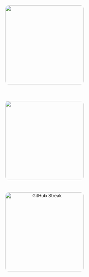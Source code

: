 <div align="center" style="display: flex; flex-direction: column; align-items: center; gap: 15px; width: 100%;">
  
  <!-- Top Languages (Excluding Specific Repositories) -->
  <img 
    src="https://github-readme-stats-git-masterrstaa-rickstaa.vercel.app/api/top-langs/?username=MaxiZm&langs_count=7&bg_color=161b22&title_color=71a7f7&text_color=b2bfd9&border_color=2d3d54&layout=compact&card_width=500&size_weight=0.9&count_weight=0.1&type=public" 
    height="250" 
    style="border-radius: 10px; margin-bottom: 10px;"
  />

  <!-- GitHub Stats (Excluding Specific Repositories) -->
  <img 
    src="https://github-readme-stats.vercel.app/api?username=MaxiZm&show_icons=true&bg_color=161b22&title_color=71a7f7&text_color=b2bfd9&border_color=2d3d54&icon_color=ffdd57&ring_color=58c2e1&hide_rank=false&line_height=30&card_width=500&type=public&exclude_repo=sample_project,temporary_env_repo" 
    height="250" 
    style="border-radius: 10px; margin-bottom: 10px;"
  />

  <!-- GitHub Streak (Excluding Specific Repositories) -->
  <a href="https://git.io/streak-stats">
    <img 
      src="https://streak-stats.demolab.com?user=MaxiZm&theme=tokyonight&border=2d3d54&background=161b22&fire=ff8c69&sideLabels=d7e0ff&dates=8c97af&currStreakNum=71a7f7&ring=58c2e1" 
      height="250" 
      style="border-radius: 10px;"
      alt="GitHub Streak"
    />
  </a>
</div>
